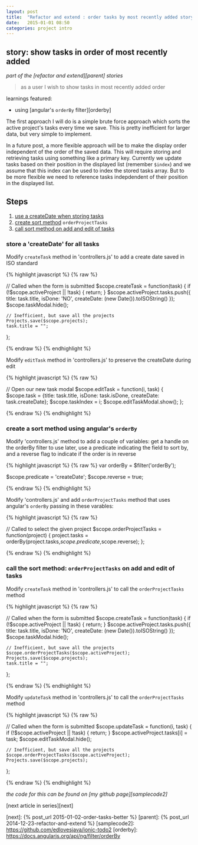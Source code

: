 ```yaml
---
layout: post
title:  "Refactor and extend : order tasks by most recently added story"
date:   2015-01-01 08:50
categories: project intro
---
```


## story: show tasks in order of most recently added

*part of the [refactor and extend][parent] stories*

 > as a user I wish to show tasks in most recently added order

learnings featured:

 * using [angular's `orderBy` filter][orderby]

The first approach I will do is a simple brute force approach which sorts the active project's tasks every time we save. This is pretty inefficient for larger data, but very simple to implement. 

In a future post, a more flexible approach will be to make the display order independent of the order of the saved data. This will require storing and retrieving tasks using something like a primary key. Currently we update tasks based on their position in the displayed list (remember `$index`) and we assume that this index can be used to index the stored tasks array. But to be more flexible we need to reference tasks indepdendent of their position in the displayed list.

## Steps

 1. [use a createDate when storing tasks](#use_create_date)
 1. [create sort method](#add_sort_method)  `orderProjectTasks`
 2. [call sort method on add and edit of tasks ](#call_sort_method)

### <a name="use_create_date"></a>store a 'createDate' for all tasks

Modify `createTask` method in 'controllers.js' to add a create date saved in ISO standard

{% highlight javascript %}
{% raw %}

  // Called when the form is submitted
  $scope.createTask = function(task) {
    if (!$scope.activeProject || !task) {
      return;
    }
    $scope.activeProject.tasks.push({
      title: task.title,
      isDone: 'NO',
      createDate: (new Date()).toISOString()
    });
    $scope.taskModal.hide();

    // Inefficient, but save all the projects
    Projects.save($scope.projects);
    task.title = "";
  };

{% endraw %}
{% endhighlight %}

Modify `editTask` method in 'controllers.js' to preserve the createDate during edit


{% highlight javascript %}
{% raw %}

  // Open our new task modal
  $scope.editTask = function(i, task) {
    $scope.task = {title: task.title, isDone: task.isDone, createDate: task.createDate};
    $scope.taskIndex = i;
    $scope.editTaskModal.show();
  };

{% endraw %}
{% endhighlight %}

### <a name="add_sort_method"></a>create a sort method using angular's `orderBy`

Modify 'controllers.js' method to add a couple of variables: get a handle on the orderBy filter to use later, use a predicate indicating the field to sort by, and a reverse flag to indicate if the order is in reverse

{% highlight javascript %}
{% raw %}
  var orderBy = $filter('orderBy');

  $scope.predicate = 'createDate';
  $scope.reverse = true;

{% endraw %}
{% endhighlight %}


Modify 'controllers.js' and add `orderProjectTasks` method that uses angular's `orderBy` passing in these varables:

{% highlight javascript %}
{% raw %}


  // Called to select the given project
  $scope.orderProjectTasks = function(project) {
    project.tasks = orderBy(project.tasks,$scope.predicate,$scope.reverse);
  };


{% endraw %}
{% endhighlight %}


### <a name="call_sort_method"></a>call the sort method: `orderProjectTasks` on add and edit of tasks

Modify `createTask` method in 'controllers.js' to call the `orderProjectTasks` method

{% highlight javascript %}
{% raw %}

  // Called when the form is submitted
  $scope.createTask = function(task) {
    if (!$scope.activeProject || !task) {
      return;
    }
    $scope.activeProject.tasks.push({
      title: task.title,
      isDone: 'NO',
      createDate: (new Date()).toISOString()
    });
    $scope.taskModal.hide();

    // Inefficient, but save all the projects
    $scope.orderProjectTasks($scope.activeProject);
    Projects.save($scope.projects);
    task.title = "";
  };

{% endraw %}
{% endhighlight %}

Modify `updateTask` method in 'controllers.js' to call the `orderProjectTasks` method


{% highlight javascript %}
{% raw %}

// Called when the form is submitted
  $scope.updateTask = function(i, task) {
    if (!$scope.activeProject || !task) {
      return;
    }
    $scope.activeProject.tasks[i] = task;
    $scope.editTaskModal.hide();

    // Inefficient, but save all the projects
    $scope.orderProjectTasks($scope.activeProject);
    Projects.save($scope.projects);

  };

{% endraw %}
{% endhighlight %}

*the code for this can be found on [my github page][samplecode2]*


[next article in series][next]

[next]: {% post_url 2015-01-02-order-tasks-better %}
[parent]: {% post_url 2014-12-23-refactor-and-extend %}
[samplecode2]: https://github.com/edlovesjava/ionic-todo2
[orderby]: https://docs.angularjs.org/api/ng/filter/orderBy